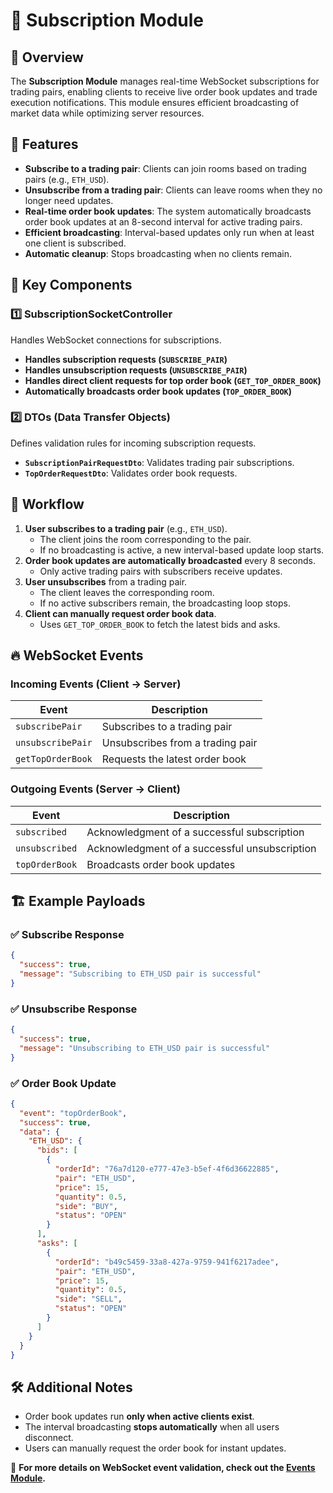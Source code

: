 # 📡 Subscription Module

## 📖 Overview

The **Subscription Module** manages real-time WebSocket subscriptions for trading pairs, enabling clients to receive live order book updates and trade execution notifications. This module ensures efficient broadcasting of market data while optimizing server resources.

## 🚀 Features

- **Subscribe to a trading pair**: Clients can join rooms based on trading pairs (e.g., `ETH_USD`).
- **Unsubscribe from a trading pair**: Clients can leave rooms when they no longer need updates.
- **Real-time order book updates**: The system automatically broadcasts order book updates at an 8-second interval for active trading pairs.
- **Efficient broadcasting**: Interval-based updates only run when at least one client is subscribed.
- **Automatic cleanup**: Stops broadcasting when no clients remain.

## 📌 Key Components

### **1️⃣ SubscriptionSocketController**

Handles WebSocket connections for subscriptions.

- **Handles subscription requests (`SUBSCRIBE_PAIR`)**
- **Handles unsubscription requests (`UNSUBSCRIBE_PAIR`)**
- **Handles direct client requests for top order book (`GET_TOP_ORDER_BOOK`)**
- **Automatically broadcasts order book updates (`TOP_ORDER_BOOK`)**

### **2️⃣ DTOs (Data Transfer Objects)**

Defines validation rules for incoming subscription requests.

- **`SubscriptionPairRequestDto`**: Validates trading pair subscriptions.
- **`TopOrderRequestDto`**: Validates order book requests.

## 🔄 Workflow

1. **User subscribes to a trading pair** (e.g., `ETH_USD`).
   - The client joins the room corresponding to the pair.
   - If no broadcasting is active, a new interval-based update loop starts.
2. **Order book updates are automatically broadcasted** every 8 seconds.
   - Only active trading pairs with subscribers receive updates.
3. **User unsubscribes** from a trading pair.
   - The client leaves the corresponding room.
   - If no active subscribers remain, the broadcasting loop stops.
4. **Client can manually request order book data**.
   - Uses `GET_TOP_ORDER_BOOK` to fetch the latest bids and asks.

## 🔥 WebSocket Events

### **Incoming Events (Client -> Server)**

| Event             | Description                      |
| ----------------- | -------------------------------- |
| `subscribePair`   | Subscribes to a trading pair     |
| `unsubscribePair` | Unsubscribes from a trading pair |
| `getTopOrderBook` | Requests the latest order book   |

### **Outgoing Events (Server -> Client)**

| Event          | Description                                   |
| -------------- | --------------------------------------------- |
| `subscribed`   | Acknowledgment of a successful subscription   |
| `unsubscribed` | Acknowledgment of a successful unsubscription |
| `topOrderBook` | Broadcasts order book updates                 |

## 🏗️ Example Payloads

### ✅ **Subscribe Response**

```json
{
  "success": true,
  "message": "Subscribing to ETH_USD pair is successful"
}
```

### ✅ **Unsubscribe Response**

```json
{
  "success": true,
  "message": "Unsubscribing to ETH_USD pair is successful"
}
```

### ✅ **Order Book Update**

```json
{
  "event": "topOrderBook",
  "success": true,
  "data": {
    "ETH_USD": {
      "bids": [
        {
          "orderId": "76a7d120-e777-47e3-b5ef-4f6d36622885",
          "pair": "ETH_USD",
          "price": 15,
          "quantity": 0.5,
          "side": "BUY",
          "status": "OPEN"
        }
      ],
      "asks": [
        {
          "orderId": "b49c5459-33a8-427a-9759-941f6217adee",
          "pair": "ETH_USD",
          "price": 15,
          "quantity": 0.5,
          "side": "SELL",
          "status": "OPEN"
        }
      ]
    }
  }
}
```

## 🛠️ Additional Notes

- Order book updates run **only when active clients exist**.
- The interval broadcasting **stops automatically** when all users disconnect.
- Users can manually request the order book for instant updates.

📌 **For more details on WebSocket event validation, check out the [Events Module](../events/README.md).**
